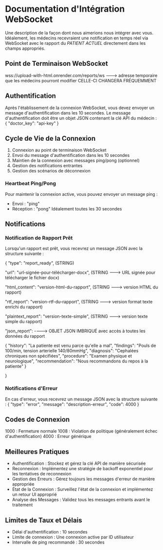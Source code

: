 # Documentation d'Intégration WebSocket
Une description de la façon dont nous aimerions nous intégrer avec vous.
Idéalement, les médecins recevraient une notification en temps réel via WebSocket avec le rapport du *PATIENT ACTUEL* directement dans les champs appropriés.

## Point de Terminaison WebSocket
wss://upload-with-html.onrender.com/reports/ws  ---> adresse temporaire que les médecins pourront modifier
CELLE-CI CHANGERA FRÉQUEMMENT

## Authentification
Après l'établissement de la connexion WebSocket, vous devez envoyer un message d'authentification dans les 10 secondes.
Le message d'authentification doit être un objet JSON contenant la clé API du médecin :
{
"doctor_key": "api-key"
}

## Cycle de Vie de la Connexion
1. Connexion au point de terminaison WebSocket
2. Envoi du message d'authentification dans les 10 secondes
3. Maintien de la connexion avec messages ping/pong (optionnel)
4. Gestion des notifications entrantes
5. Gestion des scénarios de déconnexion

### Heartbeat Ping/Pong
Pour maintenir la connexion active, vous pouvez envoyer un message ping :
- Envoi : "ping"
- Réception : "pong"
Idéalement toutes les 30 secondes

## Notifications
### Notification de Rapport Prêt
Lorsqu'un rapport est prêt, vous recevrez un message JSON avec la structure suivante :



{
"type": "report_ready", (STRING)

"url": "url-signée-pour-télécharger-docx", (STRING ---> URL signée pour télécharger le fichier docx)

"html_content": "version-html-du-rapport", (STRING ---> version HTML du rapport)

"rtf_report": "version-rtf-du-rapport", (STRING ---> version format texte enrichi du rapport)

"plaintext_report": "version-texte-simple", (STRING ---> version texte simple du rapport)

"json_report": ----> OBJET JSON IMBRIQUÉ avec accès à toutes les données du rapport

{
"history": "La patiente est venu parce qu'elle a mal",
"findings": "Pouls de 100/min, tension arterielle 140/80mmHg",
"diagnosis": "Cephalées chroniques non spécifiées",
"procedure": "Examen physique et neurologique",
"recommendation": "Nous recommandons du repos à la patiente"
}

}


### Notifications d'Erreur
En cas d'erreur, vous recevrez un message JSON avec la structure suivante :
{
"type": "error",
"message": "description-erreur",
"code": 4000
}

## Codes de Connexion
1000 : Fermeture normale
1008 : Violation de politique (généralement échec d'authentification)
4000 : Erreur générique

## Meilleures Pratiques
- Authentification : Stockez et gérez la clé API de manière sécurisée
- Reconnexion : Implémentez une stratégie de backoff exponentiel pour les tentatives de reconnexion
- Gestion des Erreurs : Gérez toujours les messages d'erreur de manière appropriée
- État de la Connexion : Surveillez l'état de la connexion et implémentez un retour UI approprié
- Analyse des Messages : Validez tous les messages entrants avant le traitement

## Limites de Taux et Délais
- Délai d'authentification : 10 secondes
- Limite de connexion : Une connexion active par ID utilisateur
- Intervalle de ping recommandé : 30 secondes
